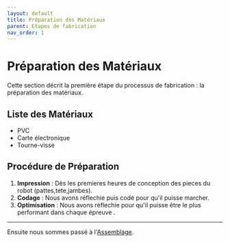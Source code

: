 ```yaml
---
layout: default
title: Préparation des Matériaux
parent: Etapes de fabrication
nav_order: 1
---
```


# Préparation des Matériaux

Cette section décrit la première étape du processus de fabrication : la préparation des matériaux.

## Liste des Matériaux

- PVC
- Carte électronique
- Tourne-visse

## Procédure de Préparation

1. **Impression** : Dès les premieres heures de conception des pieces du robot (pattes,tete,jambes).
2. **Codage** : Nous avons réflechie puis codé pour qu'il puisse marcher.
3. **Optimisation** : Nous avons réflechie pour qu'il puisse être le plus performant dans chaque épreuve .


---

Ensuite nous sommes passé à l'[Assemblage](/assemblage).

